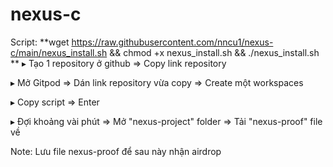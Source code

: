 # nexus-c

Script: **wget https://raw.githubusercontent.com/nncu1/nexus-c/main/nexus_install.sh && chmod +x nexus_install.sh && ./nexus_install.sh
**
▸ Tạo 1 repository ở github => Copy link repository

▸ Mở Gitpod => Dán link repository vừa copy => Create một workspaces

▸ Copy script => Enter

▸ Đợi khoảng vài phút => Mở "nexus-project" folder => Tải "nexus-proof" file về

Note: Lưu file nexus-proof để sau này nhận airdrop
